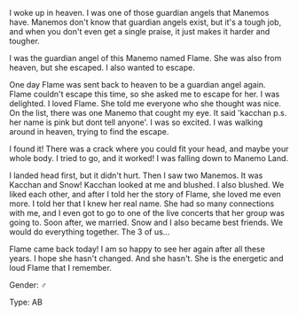 I woke up in heaven. I was one of those guardian angels that Manemos have. Manemos don't know that guardian angels exist, but it's a tough job, and when you don't even get a single praise, it just makes it harder and tougher.

I was the guardian angel of this Manemo named Flame. She was also from heaven, but she escaped. I also wanted to escape. 

One day Flame was sent back to heaven to be a guardian angel again. Flame couldn't escape this time, so she asked me to escape for her. I was delighted. I loved Flame. She told me everyone who she thought was nice. On the list, there was one Manemo that cought my eye. It said 'kacchan                       p.s. her name is pink but dont tell anyone'. I was so excited. I was walking around in heaven, trying to find the escape. 

I found it! There was a crack where you could fit your head, and maybe your whole body. I tried to go, and it worked! I was falling down to Manemo Land.

I landed head first, but it didn't hurt. Then I saw two Manemos. It was Kacchan and Snow! Kacchan looked at me and blushed. I also blushed. We liked each other, and after I told her the story of Flame, she loved me even more. I told her that I knew her real name. She had so many connections with me, and I even got to go to one of the live concerts that her group was going to. Soon after, we married. Snow and I also became best friends. We would do everything together. The 3 of us...

Flame came back today! I am so happy to see her again after all these years. I hope she hasn't changed. And she hasn't. She is the energetic and loud Flame that I remember.

Gender: ♂

Type: AB
